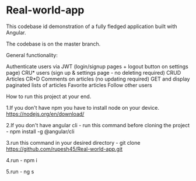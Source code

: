 # Real-world-app
This codebase id demonstration of a fully fledged application built with Angular.

The codebase is on the master branch.

General functionality:

Authenticate users via JWT (login/signup pages + logout button on settings page)
CRU* users (sign up & settings page - no deleting required)
CRUD Articles
CR*D Comments on articles (no updating required)
GET and display paginated lists of articles
Favorite articles
Follow other users


How to run this project at your end.

1.If you don't have npm you have to install node on your device.
https://nodejs.org/en/download/

2.If you don't have angular cli - run this command before cloning the project - npm install -g @angular/cli

3.run this command in your desired directory - git clone https://github.com/rupesh45/Real-world-app.git

4.run - npm i

5.run - ng s




